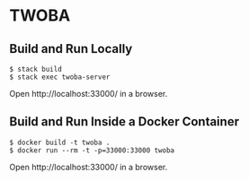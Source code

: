 # TWOBA

## Build and Run Locally
```
$ stack build
$ stack exec twoba-server
```

Open http://localhost:33000/ in a browser.

## Build and Run Inside a Docker Container

```
$ docker build -t twoba .
$ docker run --rm -t -p=33000:33000 twoba
```

Open http://localhost:33000/ in a browser.


